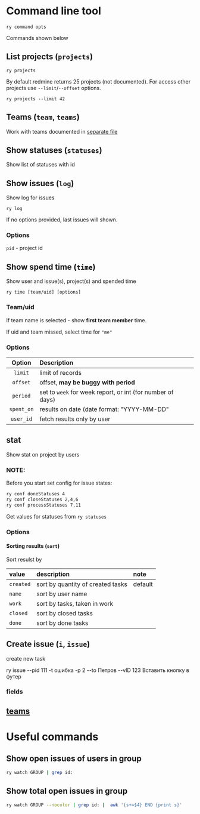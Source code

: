 # Command line tool

```
ry command opts
```

Commands shown below

## List projects (`projects`)

```
ry projects
```

By default redmine returns 25 projects (not documented). For access other projects use `--limit`/`--offset` options.

```
ry projects --limit 42
```

## Teams (`team`, `teams`)

Work with teams documented in [separate file](teams.md)


## Show statuses (`statuses`)

Show list of statuses with id

## Show issues (`log`)

Show log for issues

```
ry log
```

If no options provided, last issues will shown.

### Options

`pid` - project id


## Show spend time (`time`)


Show user and issue(s), project(s) and spended time

```
ry time [team/uid] [options]
```

### Team/uid

If team name is selected - show **first team member** time.

If uid and team missed, select time for `"me"`

### Options

| Option          | Description                                 |
|:---------------:|:--------------------------------------------|
| `limit`         | limit of records                            |
| `offset`        | offset, **may be buggy with period**        |
| `period`        | set to `week` for week report, or int (for number of days) |
| `spent_on`      | results on date (date format: "YYYY-MM-DD"  |
| `user_id`       | fetch results only by user                  |



## stat

Show stat on project by users

### NOTE:

Before you start set config for issue states:

```bash
ry conf doneStatuses 4
ry conf closeStatuses 2,4,6
ry conf processStatuses 7,11
```

Get values for statuses from `ry statuses`


### Options

#### Sorting results (`sort`)

Sort resulst by

| value | description | note |
|:----------|:---------|:------------|
| `created` | sort by quantity of created tasks | default |
| `name`    | sort by user name         | |
| `work`    | sort by tasks, taken in work | |
| `closed`  | sort by closed tasks           | |
| `done`    | sort by done tasks        | |


## Create issue (`i`, `issue`)

create new task

ry issue --pid 111 -t ошибка -p 2 --to Петров --vID 123 Вставить кнопку в футер



### fields


## [teams](teams.md)


# Useful commands

## Show open issues of users in group

```bash
ry watch GROUP | grep id:
```

## Show total open issues in group

```bash
ry watch GROUP --nocolor | grep id: |  awk '{s+=$4} END {print s}'
```
